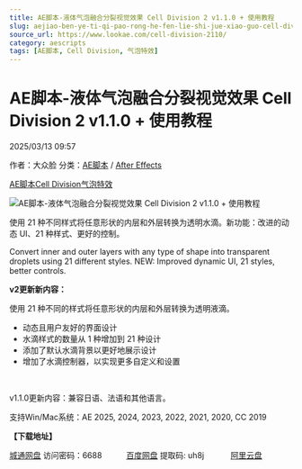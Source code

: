 ```yaml
---
title: AE脚本-液体气泡融合分裂视觉效果 Cell Division 2 v1.1.0 + 使用教程
slug: aejiao-ben-ye-ti-qi-pao-rong-he-fen-lie-shi-jue-xiao-guo-cell-division-2-v1-1-0-shi-yong-jiao-cheng
source_url: https://www.lookae.com/cell-division-2110/
category: aescripts
tags: [AE脚本, Cell Division, 气泡特效]
---
```

# AE脚本-液体气泡融合分裂视觉效果 Cell Division 2 v1.1.0 + 使用教程

2025/03/13 09:57

作者：大众脸
分类：[AE脚本](https://www.lookae.com/after-effects/aescripts/) / [After Effects](https://www.lookae.com/after-effects/)

[AE脚本](https://www.lookae.com/tag/ae%e8%84%9a%e6%9c%ac/)[Cell Division](https://www.lookae.com/tag/cell-division/)[气泡特效](https://www.lookae.com/tag/%e6%b0%94%e6%b3%a1%e7%89%b9%e6%95%88/)

![AE脚本-液体气泡融合分裂视觉效果 Cell Division 2 v1.1.0 + 使用教程](https://www.lookae.com/wp-content/uploads/2025/02/Cell-Division-2.jpg "AE脚本-液体气泡融合分裂视觉效果 Cell Division 2 v1.1.0 + 使用教程-LookAE.com")

使用 21 种不同样式将任意形状的内层和外层转换为透明水滴。新功能：改进的动态 UI、21 种样式、更好的控制。

Convert inner and outer layers with any type of shape into transparent droplets using 21 different styles. NEW: Improved dynamic UI, 21 styles, better controls.

**v2更新新内容：**

使用 21 种不同的样式将任意形状的内层和外层转换为透明液滴。

* 动态且用户友好的界面设计
* 水滴样式的数量从 1 种增加到 21 种设计
* 添加了默认水滴背景以更好地展示设计
* 增加了水滴控制器，以实现更多自定义和设置

[﻿﻿﻿](http://cloud.video.taobao.com/play/u/null/p/1/e/6/t/1/507874010669.mp4)

v1.1.0更新内容：兼容日语、法语和其他语言。

支持Win/Mac系统：AE 2025, 2024, 2023, 2022, 2021, 2020, CC 2019

**【下载地址】**

[城通网盘](https://url70.ctfile.com/f/2827370-1469507953-344466?p=4431) 访问密码：6688           [百度网盘](https://pan.baidu.com/s/1k9qrXgtvhaC_f1ubCcc1vA?pwd=uh8j) 提取码: uh8j            [阿里云盘](https://www.alipan.com/s/wECNCu3WgJR)

